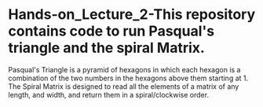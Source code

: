 # Hands-on_Lecture_2-This repository contains code to run Pasqual's triangle and the spiral Matrix.
Pasqual's Triangle is a pyramid of hexagons in which each hexagon is a combination of the two numbers in the hexagons above them starting at 1.
The Spiral Matrix is designed to read all the elements of a matrix of any length, and width, and return them in a spiral/clockwise order.
